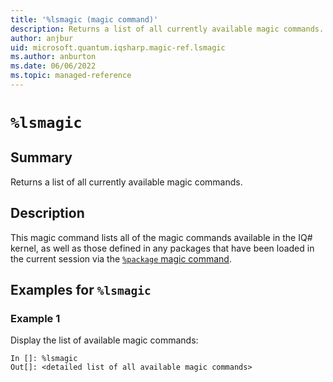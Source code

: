 ```yaml
---
title: '%lsmagic (magic command)'
description: Returns a list of all currently available magic commands.
author: anjbur
uid: microsoft.quantum.iqsharp.magic-ref.lsmagic
ms.author: anburton
ms.date: 06/06/2022
ms.topic: managed-reference
---
```


<!--
    NB: This file has been automatically generated from Microsoft.Quantum.IQSharp.Jupyter.dll,
        please do not manually edit it.

    [DEBUG] JSON source:
        {"Name": "%lsmagic", "Documentation": {"Summary": "Returns a list of all currently available magic commands.", "Full": null, "Description": "\r\nThis magic command lists all of the magic commands available in the IQ# kernel,\r\nas well as those defined in any packages that have been loaded in the current\r\nsession via the [`%package` magic command](https://docs.microsoft.com/qsharp/api/iqsharp-magic/package).\r\n                ", "Remarks": null, "Examples": ["\r\nDisplay the list of available magic commands:\r\n```\r\nIn []: %lsmagic\r\nOut[]: <detailed list of all available magic commands>\r\n```\r\n                    "], "SeeAlso": null}, "AssemblyName": "Microsoft.Quantum.IQSharp.Jupyter"}
-->

# `%lsmagic`

## Summary

Returns a list of all currently available magic commands.

## Description

This magic command lists all of the magic commands available in the IQ# kernel,
as well as those defined in any packages that have been loaded in the current
session via the [`%package` magic command](https://docs.microsoft.com/qsharp/api/iqsharp-magic/package).

## Examples for `%lsmagic`

### Example 1

Display the list of available magic commands:
```
In []: %lsmagic
Out[]: <detailed list of all available magic commands>
```
